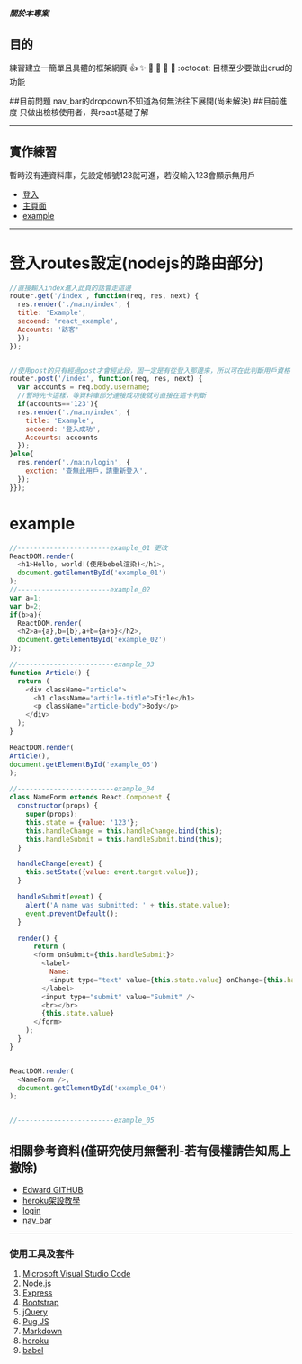 ***關於本專案***
## 目的
練習建立一簡單且具體的框架網頁
:+1: :sparkles: :camel: :tada:
:rocket: :metal: :octocat: 
目標至少要做出crud的功能

##目前問題
nav_bar的dropdown不知道為何無法往下展開(尚未解決)
##目前進度
只做出檢核使用者，與react基礎了解


---

## 實作練習
暫時沒有連資料庫，先設定帳號123就可進，若沒輸入123會顯示無用戶
* [登入](fast-dusk-17760.herokuapp.com/steve/login)
* [主頁面](fast-dusk-17760.herokuapp.com/steve/index)
* [example](fast-dusk-17760.herokuapp.com/example/example02)

---
# 登入routes設定(nodejs的路由部分)
```javascript
//直接輸入index進入此頁的話會走這邊
router.get('/index', function(req, res, next) {
  res.render('./main/index', { 
  title: 'Example',
  secoend: 'react_example',
  Accounts: '訪客'
  });
});


//使用post的只有經過post才會經此段，固一定是有從登入那邊來，所以可在此判斷用戶資格
router.post('/index', function(req, res, next) {
  var accounts = req.body.username;
  //暫時先卡這樣，等資料庫部分連接成功後就可直接在這卡判斷
  if(accounts=='123'){
  res.render('./main/index', { 
    title: 'Example',
    secoend: '登入成功',
    Accounts: accounts
  });
}else{
  res.render('./main/login', { 
    exction: '查無此用戶，請重新登入',
  });
}});
```
# example
```javascript
//-----------------------example_01 更改
ReactDOM.render(
  <h1>Hello, world!(使用bebel渲染)</h1>,
  document.getElementById('example_01')
);
//-----------------------example_02
var a=1;
var b=2;
if(b>a){
  ReactDOM.render(
  <h2>a={a},b={b},a+b={a+b}</h2>,
  document.getElementById('example_02')
)};

//------------------------example_03
function Article() { 
  return (
    <div className="article">
      <h1 className="article-title">Title</h1>
      <p className="article-body">Body</p>
    </div>
  );
}

ReactDOM.render(
Article(),
document.getElementById('example_03')
);

//------------------------example_04
class NameForm extends React.Component {
  constructor(props) {
    super(props);
    this.state = {value: '123'};
    this.handleChange = this.handleChange.bind(this);
    this.handleSubmit = this.handleSubmit.bind(this);
  }

  handleChange(event) {
    this.setState({value: event.target.value});
  }

  handleSubmit(event) {
    alert('A name was submitted: ' + this.state.value);
    event.preventDefault();
  }

  render() {
      return (
      <form onSubmit={this.handleSubmit}>
        <label>
          Name:
          <input type="text" value={this.state.value} onChange={this.handleChange} />
        </label>
        <input type="submit" value="Submit" />
        <br></br>
        {this.state.value}
      </form>
    );
  }
}


ReactDOM.render(
  <NameForm />,
  document.getElementById('example_04')
);


//------------------------example_05

```

## 相關參考資料(僅研究使用無營利-若有侵權請告知馬上撤除)

* [Edward GITHUB](https://github.com/Edward2net/nodeJs_Example)
* [heroku架設教學](http://ithelp.ithome.com.tw/articles/10189021)
* [login](https://bootsnipp.com/snippets/ypp84)
* [nav_bar](https://bootsnipp.com/snippets/featured/fancy-navbar-login-sign-in-form)

---

### 使用工具及套件
1. [Microsoft Visual Studio Code](https://code.visualstudio.com/)
2. [Node.js](https://nodejs.org/en/)
3. [Express](http://expressjs.com/zh-tw/)
4. [Bootstrap](http://getbootstrap.com)
5. [jQuery](http://www.jquery.com/)
6. [Pug JS](https://pugjs.org/api/getting-started.html)
7. [Markdown](http://dillinger.io/)
8. [heroku](https://www.heroku.com/nodejs)
9. [babel](babeljs.io)


